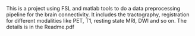 This is a project using FSL and matlab tools to do a data preprocessing pipeline for the brain connectivity. It includes the tractography, registration for different modalities like PET, T1, resting state MRI, DWI and so on. The details is in the Readme.pdf
